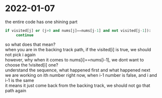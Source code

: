 # 2022-01-07
the entire code has one shining part
<br>
```python
if visited[j] or (j>0 and nums[j]==nums[j-1] and not visited[j-1]):
     continue
```
so what does that mean?
<br>
when you are in the backing track path, if the visited[i] is true, we should not pick i again
<br>
however, why when it comes to nums[i]==nums[i-1], we dont want to choose the !visited[i] one?
<br>
understand the sequence, what happened first and what happened next
<br>
we are working on ith number right now, when i-1 number is false, and i and i-1 is the same
<br>
it means it just come back from the backing track, we should not go that path again
